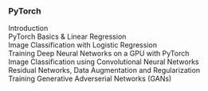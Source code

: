 ### PyTorch
Introduction <br>
PyTorch Basics & Linear Regression<br>
Image Classification with Logistic Regression<br>
Training Deep Neural Networks on a GPU with PyTorch<br>
Image Classification using Convolutional Neural Networks<br>
Residual Networks, Data Augmentation and Regularization<br>
Training Generative Adverserial Networks (GANs)
